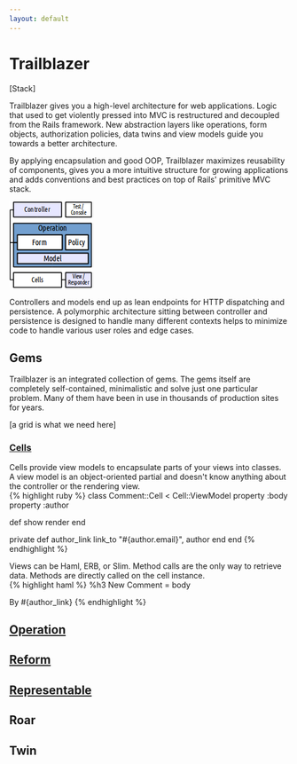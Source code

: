 ```yaml
---
layout: default
---
```


# Trailblazer

[Stack]

Trailblazer gives you a high-level architecture for web applications. Logic that used to get violently pressed into MVC is restructured and decoupled from the Rails framework. New abstraction layers like operations, form objects, authorization policies, data twins and view models guide you towards a better architecture.

By applying encapsulation and good OOP, Trailblazer maximizes reusability of components, gives you a more intuitive structure for growing applications and adds conventions and best practices on top of Rails' primitive MVC stack.

![](images/Trb-Stack.png)

Controllers and models end up as lean endpoints for HTTP dispatching and persistence. A polymorphic architecture sitting between controller and persistence is designed to handle many different contexts helps to minimize code to handle various user roles and edge cases.

## Gems

Trailblazer is an integrated collection of gems. The gems itself are completely self-contained, minimalistic and solve just one particular problem. Many of them have been in use in thousands of production sites for years.

[a grid is what we need here]

### [Cells](https://github.com/apotonick/cells)

<div class="box">
  <div class="description">
    Cells provide view models to encapsulate parts of your views into classes. A view model is an object-oriented partial and doesn't know anything about the controller or the rendering view.
  </div>

  <div class="example">
    {% highlight ruby %}
class Comment::Cell < Cell::ViewModel
  property :body
  property :author

  def show
    render
  end

private
  def author_link
    link_to "#{author.email}", author
  end
end
    {% endhighlight %}
  </div>
</div>

<div class="box">
  <div class="description">
    Views can be Haml, ERB, or Slim. Method calls are the only way to retrieve data. Methods are directly called on the cell instance.
  </div>

  <div class="example">
    {% highlight haml %}
%h3 New Comment
  = body

By #{author_link}
    {% endhighlight %}
  </div>
</div>


## [Operation](gems/operation)

## [Reform](gems/reform)

## [Representable](gems/representable)

## Roar

## Twin

